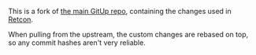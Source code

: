 This is a fork of [the main GitUp repo](https://github.com/git-up/GitUp), containing the changes used in [Retcon](https://retcon.app).

When pulling from the upstream, the custom changes are rebased on top, so any commit hashes aren't very reliable.
